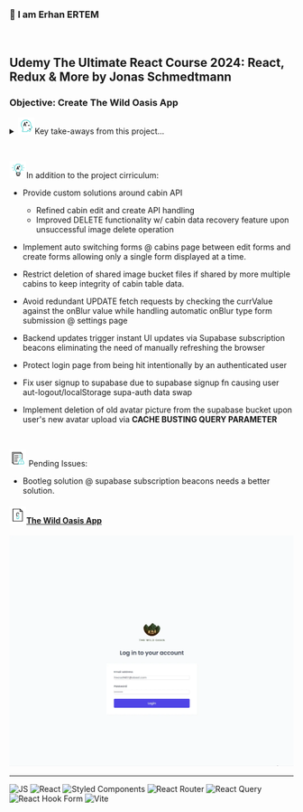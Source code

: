 ### 👋 **I am Erhan ERTEM**

&emsp;

## Udemy The Ultimate React Course 2024: React, Redux & More by Jonas Schmedtmann

### **Objective:** Create The Wild Oasis App

<details>

<summary><img src="./readme/education.gif" width="30px"/>Key take-aways from this project...</summary>

- React folder structure and project planning

- Styling w/ Styled Components
- Contemplate Global Remote States w/ Supabase

  - Create in-component styled-components
  - Create global styled-component
    - createGlobalStyles Tagged Template Literal
    - Provide global styles to the app
  - Symbols in styled Components
    - Experiment w/ css literal prefix hack to get prettier support on the code
    - Experiment w/ & symbol for SASS like feature inside styled components
  - Dynamic styled-components
    - template literals + conditional statements
  - Creating re-usable styled components
    - Propping via 'custom_named' prop
      - \<StyleSheetManager> App wrapper SC component for enabling transient
        custom props
    - Propping via 'as' polymorphic prop (HTML tag modifier)
    - defaultProps function - Set defaults for the propping type
  - Create styled component contemplating a (ReactRouter) component
    - styled() SC function
  - Create styled component w/ injected tag element attributes for code
    abstraction
    - attrs() SC function
  - Make use of .withConfig() + shouldForwardProp for creating transient prop

- React Router

  - Declariative route setup
    - BrowserRouter RR component
    - Routes RR component
    - Route RR component
    - Create index RR route
      - Navigate RR component
      - replace attribute
    - Create wrapper component (routeless) RR route used across multiple routes
      - \<Outlet/> RR component - Have wrapper RR route pass thru child routes
    - Implement API-side filtering and sorting operations on the bookings table data
      - Limited data fetching / articulate on server side
        - Build dynamic API based on useSearchParams RR URL params state for sorting/filtering instructions as acquired passed onto API call via useQuery TQ data fetching
    - Implement CLIENT-side filtering and sorting operations on the cabins table data
      - Entire data set fetching / articulate on client side
        - useQuery TQ data fetching & useSearchParams RR URL params state for sorting/filtering instructions
    - Read URL path parameter via useParams RR hook to display information about a choosen booking

- Tanstack Query

  - Create TQ client
    - Get instance of TQ client via useQueryClient TQ hook
  - Provide TQ client via \<QueryClientProvider/>
  - Query Remote Data
    - 'GET' data w/ useQuery TQ hook
    - 'POST'/'UPDATE'/'DELETE' data w/ useMutation TQ hook
  - Re-factoring TQ context snippets to dry react components
  - Pre-fetching for backward and forward pagination for better UX via prefetchQuery() TQ Client fn

- Reach-Hook-Form

  - Manual user triggered form submission
    - useForm() RHF hook
    - Standard Form validation RHF rules (required, min, max) -
      Custom(functionalized) Form validation rule (validate)
    - Read values from form fields via getValues() RHF fn to compliment
      dependant validation challanges
  - Automatic onBlur type form submission

- Advanced React

  - useRef() hook for handling portal close by clicking its outer space
  - Create modals using createPortal react fn
  - Utilize compound component pattern to build re-usable modal component
    - Utilize cloneElement() advanced react fn to repack a react component w/ an
      external prop coming from CC API child component
  - Utilize compound component pattern to build re-usable table component
    - Utilize compound component pattern with the assitance of render prop
      pattern @ Table.Body
  - Utilize compound component in conjunction with render prop pattern

  </details>

&emsp;

<img src="./readme/learning.gif" width="30px"/>In addition to the project cirriculum:

- Provide custom solutions around cabin API
  - Refined cabin edit and create API handling
  - Improved DELETE functionality w/ cabin data recovery feature upon
    unsuccessful image delete operation
- Implement auto switching forms @ cabins page between edit forms and create
  forms allowing only a single form displayed at a time.
- Restrict deletion of shared image bucket files if shared by more multiple
  cabins to keep integrity of cabin table data.
- Avoid redundant UPDATE fetch requests by checking the currValue against the
  onBlur value while handling automatic onBlur type form submission @ settings
  page
- Backend updates trigger instant UI updates via Supabase subscription beacons
  eliminating the need of manually refreshing the browser
- Protect login page from being hit intentionally by an authenticated user
- Fix user signup to supabase due to supabase signup fn causing user aut-logout/localStorage supa-auth data swap
- Implement deletion of old avatar picture from the supabase bucket upon user's new avatar upload via <strong>CACHE BUSTING QUERY PARAMETER</strong>

  &emsp;

<img src="./readme/report.gif" width="30px"/> Pending Issues:

- Bootleg solution @ supabase subscription beacons needs a better solution.

#### <img src="./readme/file.gif" width="30px"/>[The Wild Oasis App](https://****)

<img src="./screenshot.webp" width="600px"/>

---

![JS](https://img.shields.io/badge/JavaScript-323330?style=square&logo=javascript&logoColor=F7DF1E)
![React](https://img.shields.io/badge/React-20232A?style=square&logo=react&logoColor=61DAF)
![Styled Components](https://img.shields.io/badge/styled--components-DB7093?style=square&logo=styled-components&logoColor=white)
![React Router](https://img.shields.io/badge/React_Router-CA4245?style=square&logo=react-router&logoColor=white)
![React Query](https://img.shields.io/badge/React_Query-FF4154?style=square&logo=ReactQuery&logoColor=white)
![React Hook Form](https://img.shields.io/badge/React%20Hook%20Form-%23EC5990.svg?style=square&logo=reacthookform&logoColor=white)
![Vite](https://img.shields.io/badge/Vite-B73BFE?style=square&logo=vite&logoColor=FFD62E)
